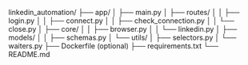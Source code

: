 linkedin_automation/
├── app/
│   ├── main.py
│   ├── routes/
│   │   ├── login.py
│   │   ├── connect.py
│   │   ├── check_connection.py
│   │   └── close.py
│   ├── core/
│   │   ├── browser.py
│   │   └── linkedin.py
│   ├── models/
│   │   ├── schemas.py
│   └── utils/
│       ├── selectors.py
│       └── waiters.py
├── Dockerfile (optional)
├── requirements.txt
└── README.md
